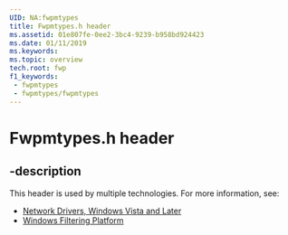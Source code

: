```yaml
---
UID: NA:fwpmtypes
title: Fwpmtypes.h header
ms.assetid: 01e807fe-0ee2-3bc4-9239-b958bd924423
ms.date: 01/11/2019
ms.keywords: 
ms.topic: overview
tech.root: fwp
f1_keywords:
 - fwpmtypes
 - fwpmtypes/fwpmtypes
---
```


# Fwpmtypes.h header


## -description

This header is used by multiple technologies. For more information, see:

- [Network Drivers, Windows Vista and Later](../_netvista/index.md)
- [Windows Filtering Platform](../_fwp/index.md)

